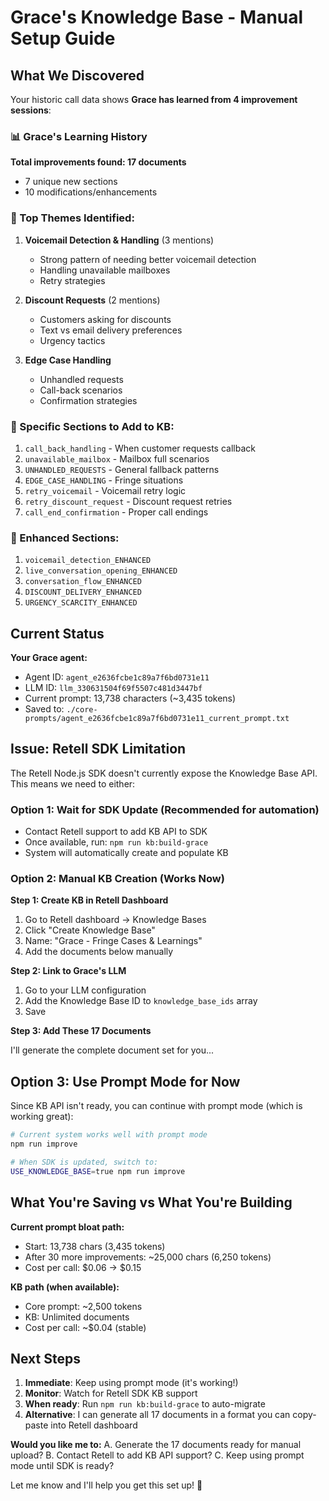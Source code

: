 # Grace's Knowledge Base - Manual Setup Guide

## What We Discovered

Your historic call data shows **Grace has learned from 4 improvement sessions**:

### 📊 Grace's Learning History

**Total improvements found: 17 documents**
- 7 unique new sections
- 10 modifications/enhancements

### 🔑 Top Themes Identified:

1. **Voicemail Detection & Handling** (3 mentions)
   - Strong pattern of needing better voicemail detection
   - Handling unavailable mailboxes
   - Retry strategies

2. **Discount Requests** (2 mentions)
   - Customers asking for discounts
   - Text vs email delivery preferences
   - Urgency tactics

3. **Edge Case Handling**
   - Unhandled requests
   - Call-back scenarios
   - Confirmation strategies

### 📝 Specific Sections to Add to KB:

1. `call_back_handling` - When customer requests callback
2. `unavailable_mailbox` - Mailbox full scenarios  
3. `UNHANDLED_REQUESTS` - General fallback patterns
4. `EDGE_CASE_HANDLING` - Fringe situations
5. `retry_voicemail` - Voicemail retry logic
6. `retry_discount_request` - Discount request retries
7. `call_end_confirmation` - Proper call endings

### 🔄 Enhanced Sections:

1. `voicemail_detection_ENHANCED`
2. `live_conversation_opening_ENHANCED`  
3. `conversation_flow_ENHANCED`
4. `DISCOUNT_DELIVERY_ENHANCED`
5. `URGENCY_SCARCITY_ENHANCED`

## Current Status

**Your Grace agent:**
- Agent ID: `agent_e2636fcbe1c89a7f6bd0731e11`
- LLM ID: `llm_330631504f69f5507c481d3447bf`
- Current prompt: 13,738 characters (~3,435 tokens)
- Saved to: `./core-prompts/agent_e2636fcbe1c89a7f6bd0731e11_current_prompt.txt`

## Issue: Retell SDK Limitation

The Retell Node.js SDK doesn't currently expose the Knowledge Base API. This means we need to either:

### Option 1: Wait for SDK Update (Recommended for automation)
- Contact Retell support to add KB API to SDK
- Once available, run: `npm run kb:build-grace`
- System will automatically create and populate KB

### Option 2: Manual KB Creation (Works Now)

**Step 1: Create KB in Retell Dashboard**
1. Go to Retell dashboard → Knowledge Bases
2. Click "Create Knowledge Base"
3. Name: "Grace - Fringe Cases & Learnings"
4. Add the documents below manually

**Step 2: Link to Grace's LLM**
1. Go to your LLM configuration
2. Add the Knowledge Base ID to `knowledge_base_ids` array
3. Save

**Step 3: Add These 17 Documents**

I'll generate the complete document set for you...

## Option 3: Use Prompt Mode for Now

Since KB API isn't ready, you can continue with prompt mode (which is working great):

```bash
# Current system works well with prompt mode
npm run improve

# When SDK is updated, switch to:
USE_KNOWLEDGE_BASE=true npm run improve
```

## What You're Saving vs What You're Building

**Current prompt bloat path:**
- Start: 13,738 chars (3,435 tokens)
- After 30 more improvements: ~25,000 chars (6,250 tokens)
- Cost per call: $0.06 → $0.15

**KB path (when available):**
- Core prompt: ~2,500 tokens
- KB: Unlimited documents
- Cost per call: ~$0.04 (stable)

## Next Steps

1. **Immediate**: Keep using prompt mode (it's working!)
2. **Monitor**: Watch for Retell SDK KB support
3. **When ready**: Run `npm run kb:build-grace` to auto-migrate
4. **Alternative**: I can generate all 17 documents in a format you can copy-paste into Retell dashboard

**Would you like me to:**
A. Generate the 17 documents ready for manual upload?
B. Contact Retell to add KB API support?
C. Keep using prompt mode until SDK is ready?

Let me know and I'll help you get this set up! 🚀

